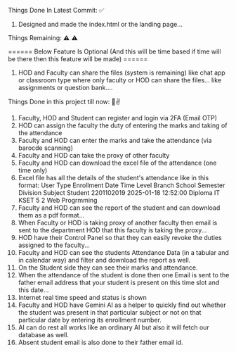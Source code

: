 Things Done In Latest Commit: ✅

1. Designed and made the index.html or the landing page...

Things Remaining: ⚠ ⚠

====== Below Feature Is Optional (And this will be time based if time will be there then this feature will be made) ======

1. HOD and Faculty can share the files (system is remaining) like chat app or classroom type where only faculty or HOD can share the files... like assignments or question bank....

Things Done in this project till now: 🚀✌
1. Faculty, HOD and Student can register and login via 2FA (Email OTP)
2. HOD can assign the faculty the duty of entering the marks and taking of the attendance
3. Faculty and HOD can enter the marks and take the attendance (via barocde scanning)
4. Faculty and HOD can take the proxy of other faculty
5. Faculty and HOD can download the excel file of the attendance (one time only)
6. Excel file has all the details of the student's attendance like in this format:
User Type	Enrollment	Date	Time	Level	Branch	School	Semester	Division	Subject
Student	2201102019	2025-01-18	12:52:00	Diploma	IT	KSET	5	        2	        Web Progrmming
7. Faculty and HOD can see the report of the student and can download them as a pdf format...
8. When Faculty or HOD is taking proxy of another faculty then email is sent to the department HOD that this faculty is taking the proxy...
9. HOD have their Control Panel so that they can easily revoke the duties assigned to the faculty...
10. Faculty and HOD can see the students Attendance Data (in a tabular and in calendar way) and filter and download the report as well.
11. On the Student side they can see their marks and attendance.
12. When the attendance of the student is done then one Email is sent to the father email address that your student is present on this time slot and this date...
13. Internet real time speed and status is shown
14. Faculty and HOD have Gemini AI as a helper to quickly find out whether the student was present in that particular subject or not on that particular date by entering its enrollment number.
15. AI can do rest all works like an ordinary AI but also it will fetch our database as well.
16. Absent student email is also done to their father email id.